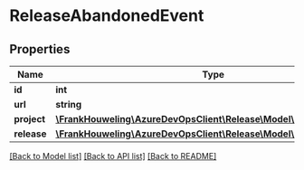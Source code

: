 # ReleaseAbandonedEvent

## Properties
Name | Type | Description | Notes
------------ | ------------- | ------------- | -------------
**id** | **int** |  | [optional] 
**url** | **string** |  | [optional] 
**project** | [**\FrankHouweling\AzureDevOpsClient\Release\Model\ProjectReference**](ProjectReference.md) |  | [optional] 
**release** | [**\FrankHouweling\AzureDevOpsClient\Release\Model\Release**](Release.md) |  | [optional] 

[[Back to Model list]](../README.md#documentation-for-models) [[Back to API list]](../README.md#documentation-for-api-endpoints) [[Back to README]](../README.md)


